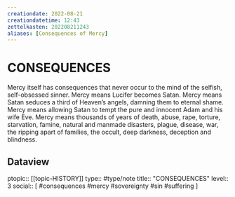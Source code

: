 ```yaml
---
creationdate: 2022-08-21
creationdatetime: 12:43
zettelkasten: 202208211243
aliases: [Consequences of Mercy]
---
```

# CONSEQUENCES 
Mercy itself has consequences that never occur to the mind of the selfish, self-obsessed sinner. Mercy means Lucifer becomes Satan. Mercy means Satan seduces a third of Heaven’s angels, damning them to eternal shame. Mercy means allowing Satan to tempt the pure and innocent Adam and his wife Eve. Mercy means thousands of years of death, abuse, rape, torture, starvation, famine, natural and manmade disasters, plague, disease, war, the ripping apart of families, the occult, deep darkness, deception and blindness.

## Dataview
ptopic:: [[topic-HISTORY]]
type:: #type/note
title:: "CONSEQUENCES"
level:: 3
social:: [ #consequences #mercy #sovereignty #sin #suffering ]
